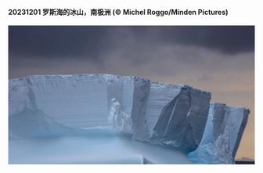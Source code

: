 #### 20231201 罗斯海的冰山，南极洲 (© Michel Roggo/Minden Pictures)

![](20231201_IcebergAntarctica_1920x1080.jpg)

